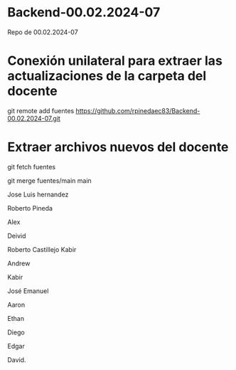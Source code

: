 # Backend-00.02.2024-07

Repo de 00.02.2024-07

# Conexión unilateral para extraer las actualizaciones de la carpeta del docente
git remote add fuentes https://github.com/rpinedaec83/Backend-00.02.2024-07.git

# Extraer archivos nuevos del docente
git fetch fuentes

git merge fuentes/main main

Jose Luis hernandez

Roberto Pineda

Alex

Deivid

Roberto Castillejo
Kabir

Andrew


Kabir

José
Emanuel

Aaron

Ethan

Diego

Edgar

David.

